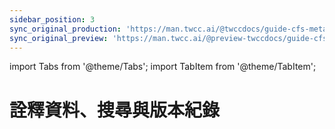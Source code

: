 ```yaml
---
sidebar_position: 3
sync_original_production: 'https://man.twcc.ai/@twccdocs/guide-cfs-metadata-search-versioning-en' 
sync_original_preview: 'https://man.twcc.ai/@preview-twccdocs/guide-cfs-metadata-search-versioning-en'
---
```


import Tabs from '@theme/Tabs';
import TabItem from '@theme/TabItem';

# 詮釋資料、搜尋與版本紀錄

